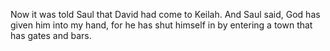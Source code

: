 Now it was told Saul that David had come to Keilah. And Saul said, God has given him into my hand, for he has shut himself in by entering a town that has gates and bars.
